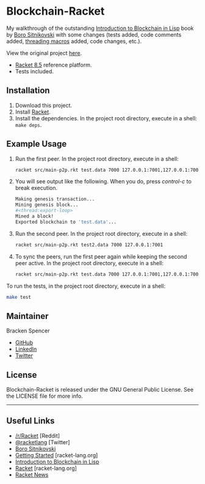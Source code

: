Blockchain-Racket
=================

My walkthrough of the outstanding [Introduction to Blockchain in Lisp](https://link.springer.com/book/10.1007/978-1-4842-6969-5) book by [Boro Sitnikovski](https://bor0.wordpress.com/) with some changes (tests added, code comments added, [threading macros](https://docs.racket-lang.org/threading/index.html) added, code changes, etc.).

View the original project [here](https://github.com/MarkP88/racket-coin).

* [Racket 8.5](https://download.racket-lang.org/) reference platform.
* Tests included.

## Installation

1. Download this project.
2. Install [Racket](https://download.racket-lang.org/).
3. Install the dependencies. In the project root directory, execute in a shell: `make deps`.

## Example Usage

1. Run the first peer. In the project root directory, execute in a shell:

    ```bash
    racket src/main-p2p.rkt test.data 7000 127.0.0.1:7001,127.0.0.1:7002
    ```

2. You will see output like the following. When you do, press _control-c_ to break execution.

    ```bash
    Making genesis transaction...
    Mining genesis block...
    #<thread:export-loop>
    Mined a block!
    Exported blockchain to 'test.data'...
    ```

3. Run the second peer. In the project root directory, execute in a shell:

    ```bash
    racket src/main-p2p.rkt test2.data 7000 127.0.0.1:7001
    ```

4. To sync the peers, run the first peer again while keeping the second peer active. In the project root directory, execute in a shell:

    ```bash
    racket src/main-p2p.rkt test.data 7000 127.0.0.1:7001,127.0.0.1:7002
    ```

To run the tests, in the project root directory, execute in a shell:

```bash
make test
```

## Maintainer

Bracken Spencer

* [GitHub](https://www.github.com/brackendev)
* [LinkedIn](https://www.linkedin.com/in/brackenspencer/)
* [Twitter](https://twitter.com/brackendev)

## License

Blockchain-Racket is released under the GNU General Public License. See the LICENSE file for more info.

- - -

## Useful Links

* [/r/Racket](https://www.reddit.com/r/Racket/) [Reddit]
* [@racketlang](https://twitter.com/racketlang) [Twitter]
* [Boro Sitnikovski](https://bor0.wordpress.com/)
* [Getting Started](https://docs.racket-lang.org/getting-started/index.html) [racket-lang.org]
* [Introduction to Blockchain in Lisp](https://leanpub.com/ibl)
* [Racket](https://racket-lang.org/) [racket-lang.org]
* [Racket News](https://racket-news.com/)
